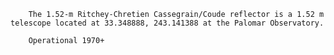 
        The 1.52-m Ritchey-Chretien Cassegrain/Coude reflector is a 1.52 m telescope located at 33.348888, 243.141388 at the Palomar Observatory.
        
        Operational 1970+
        